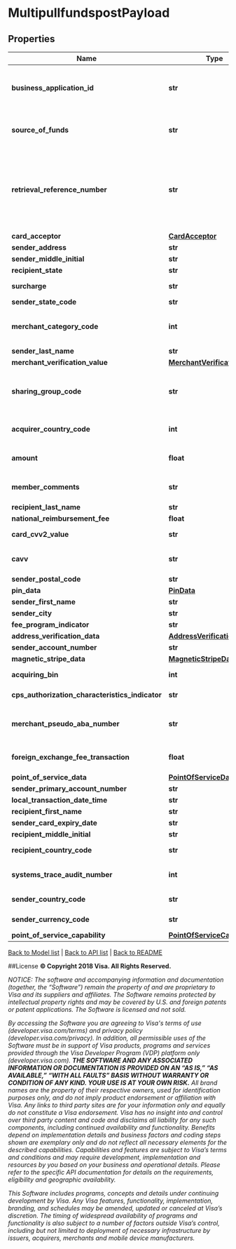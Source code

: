 # MultipullfundspostPayload

## Properties
Name | Type | Description | Notes
------------ | ------------- | ------------- | -------------
**business_application_id** | **str** | Identifies the programs&#39; business application type for VisaNet transaction processing&lt;br&gt;&lt;br&gt;For Money Transfer, AA applies to transactions where the sender and recipient are the same person and PP applies to transactions where the sender and recipient are not the same person.&lt;br&gt;&lt;br&gt;Refer to &lt;a href&#x3D;\&quot;/request_response_codes#business_application_identifier\&quot;&gt;businessApplicationId&lt;/a&gt; codes | 
**source_of_funds** | **str** | when present, this field contain a valid &lt;a href&#x3D;\&quot;/request_response_codes#sourceOfFundsCode\&quot;&gt;sourceOfFundsCode&lt;/a&gt; code that matches the funding instrument. &lt;br&gt;&lt;br&gt;Refer to &lt;a href&#x3D;\&quot;/request_response_codes#sourceOfFundsCode\&quot;&gt;sourceOfFundsCode&lt;/a&gt; codes | [optional] 
**retrieval_reference_number** | **str** | A value used to tie together service calls related to a single financial transaction. When passing Account Funding Transaction (AFT) and Original Credit Transaction (OCT) methods, this value must differ between the two methods. When passing the Account Funding Transaction Reversal (AFTR) method, this value must match the  retrievalReferenceNumber previously passed with the AFT method for this transaction.&lt;br&gt;&lt;br&gt;Recommended Format: ydddhhnnnnnn&lt;br&gt;&lt;br&gt;The first fours digits must be a valid yddd date in the Julian date format, where the first digit &#x3D; 0-9 (last digit of current year) and the next three digits &#x3D; 001-366 (number of the day in the year).&lt;br&gt;&lt;br&gt;hh can be the two digit hour in a 24 hour clock (00-23) during which the transaction is performed.&lt;br&gt;&lt;br&gt;nnnnnn can be the systemsTraceAuditNumber or any 6 digit number. | 
**card_acceptor** | [**CardAcceptor**](CardAcceptor.md) |  | 
**sender_address** | **str** | When present, this field contains sender&#39;s Address | [optional] 
**sender_middle_initial** | **str** | This field contains sender&#39;s middle initial | [optional] 
**recipient_state** | **str** | Required if RecipientCountryCode is either 124(CAN) or 840(USA) | [optional] 
**surcharge** | **str** | When present, this field contains the sender&#39;s surcharge as assessed by the originator. Values in this field must be in the same currency and format as defined in the amount field. | [optional] 
**sender_state_code** | **str** | When present, this field contains sender&#39;s state code | [optional] 
**merchant_category_code** | **int** | &lt;b&gt;Note:&lt;/b&gt; If provided, then the value overrides the one present in onboarding data. If the merchantCategoryCode value is not populated in onboarding data then this field is mandatory.&lt;br&gt;&lt;br&gt;If not provided, then the value will default to the values provided during onboarding (when the services are provisioned). | [optional] 
**sender_last_name** | **str** | This field contains sender&#39;s last name | [optional] 
**merchant_verification_value** | [**MerchantVerificationValue**](MerchantVerificationValue.md) |  | [optional] 
**sharing_group_code** | **str** | This field is optionally used by Push Payments Gateway participants (merchants and acquirers) to specify the network access priority.&lt;br&gt;&lt;br&gt;Refer to &lt;a href&#x3D;\&quot;/request_response_codes#network_id_and_sharing_group_code\&quot;&gt;Sharing Group Code&lt;/a&gt;&lt;br&gt;&lt;br&gt;&lt;b&gt;Note:&lt;/b&gt;&lt;br&gt;Supported only in US for domestic transactions involving Push Payments Gateway Service. | [optional] 
**acquirer_country_code** | **int** | Use a 3-digit numeric country code for the country of the BIN under which your Visa Direct solution is registered. This must match the information provided during program enrollment.&lt;br&gt;&lt;br&gt;Refer to &lt;a href&#x3D;\&quot;/request_response_codes#iso_country_and_currency_codes\&quot;&gt;ISO Codes&lt;/a&gt; | 
**amount** | **float** | The amount of the transaction, inclusive of all fees you assess for the transaction, including currency conversion fees. If the originator is populating the surcharge or foreignExchangeFeeTransaction field, they must be included in the amount field. | 
**member_comments** | **str** | This field can be optionally used to send and receive comments by service providers. Issuers can optionally include new text in this field in the response. If the issuer does not include this field, Visa will inject the value from the request in the response and send it back to the service provider. | [optional] 
**recipient_last_name** | **str** | When present, this field contains recipient&#39;s last name | [optional] 
**national_reimbursement_fee** | **float** | When present, this field contains the IRF fees. | [optional] 
**card_cvv2_value** | **str** | The cardCvv2Value provided by the account holder for the senderPrimaryAccountNumber in the request. | [optional] 
**cavv** | **str** | The Cardholder Authentication Verification Value (CAVV) is a value generated by an Access Control Server (ACS) and signed by the Issuer using account and password information of cardholders registered for the Verified by Visa program.  This field should be in hexabinary format. | [optional] 
**sender_postal_code** | **str** | When present, this field contains the sender&#39;s postal code | [optional] 
**pin_data** | [**PinData**](PinData.md) |  | [optional] 
**sender_first_name** | **str** | This field contains sender&#39;s first name | [optional] 
**sender_city** | **str** | When present, this field contains sender&#39;s city | [optional] 
**fee_program_indicator** | **str** | If present, a valid value is required. Spaces or special characters are not allowed. | [optional] 
**address_verification_data** | [**AddressVerificationData**](AddressVerificationData.md) |  | [optional] 
**sender_account_number** | **str** | When present, this field contains the sender&#39;s account number | [optional] 
**magnetic_stripe_data** | [**MagneticStripeData**](MagneticStripeData.md) |  | [optional] 
**acquiring_bin** | **int** | The Bank Identification Number (BIN) under which your Visa Direct is registered. This must match the information provided during enrollment. | 
**cps_authorization_characteristics_indicator** | **str** | Request for CPS authorization. If present, a valid value is required. Spaces or special characters are not allowed. Possible values are : Y (Transaction requests participation) | [optional] 
**merchant_pseudo_aba_number** | **str** | This is a number that uniquely identifies the originator when they sign up to send Push Payment Gateway transactions. On enrollment, an originator will get a single pseudo-value that is assigned by Visa. The other networks will assign their own unique values for the originator.&lt;br&gt;&lt;br&gt;&lt;b&gt;Note:&lt;/b&gt;&lt;br&gt;Supported only in US for domestic transactions involving Push Payments Gateway Service. | [optional] 
**foreign_exchange_fee_transaction** | **float** | When present, this field contains the sender&#39;s foreign exchange markup fee (markup above the wholesale or VisaNet exchange rate as assessed by the originator). Values in this field must be in the same currency and format as defined in the amount field. | [optional] 
**point_of_service_data** | [**PointOfServiceData**](PointOfServiceData.md) |  | [optional] 
**sender_primary_account_number** | **str** | The primary account number of the sender&#39;s account. | 
**local_transaction_date_time** | **str** |   | 
**recipient_first_name** | **str** | When present, this field contains recipient&#39;s first name | [optional] 
**sender_card_expiry_date** | **str** | The expiration date for the sender&#39;s Visa account number in  senderPrimaryAccountNumber | 
**recipient_middle_initial** | **str** | When present, this field contains recipient&#39;s middle initial | [optional] 
**recipient_country_code** | **str** | when present, this field contains recipient&#39;s country code &lt;br&gt;&lt;br&gt;Refer to &lt;a href&#x3D;\&quot;/request_response_codes#iso_country_codes\&quot;&gt;ISO Codes&lt;/a&gt; | [optional] 
**systems_trace_audit_number** | **int** | A unique value should be used for each API method. However, when passing the (AFTR) method, this value must match the systemsTraceAuditNumber previously passed with the AFT method for the current transaction. | 
**sender_country_code** | **str** | when present, this field contains sender&#39;s country code &lt;br&gt;&lt;br&gt;Refer to &lt;a href&#x3D;\&quot;/request_response_codes#iso_country_codes\&quot;&gt;ISO Codes&lt;/a&gt; | [optional] 
**sender_currency_code** | **str** | Use a 3-character alpha or numeric currency code for currency of the sender.&lt;br&gt;&lt;br&gt;Refer to &lt;a href&#x3D;\&quot;/request_response_codes#iso_country_and_currency_codes\&quot;&gt;ISO Codes&lt;/a&gt; | 
**point_of_service_capability** | [**PointOfServiceCapability**](PointOfServiceCapability.md) |  | [optional] 

[Back to Model list](../README.md#documentation-for-models)   |   [Back to API list](../README.md#documentation-for-api-endpoints)   |   [Back to README](../README.md)



##License
**© Copyright 2018 Visa. All Rights Reserved.**

*NOTICE: The software and accompanying information and documentation (together, the “Software”) remain the property of
and are proprietary to Visa and its suppliers and affiliates. The Software remains protected by intellectual property
rights and may be covered by U.S. and foreign patents or patent applications. The Software is licensed and not sold.*

*By accessing the Software you are agreeing to Visa's terms of use (developer.visa.com/terms) and privacy policy (developer.visa.com/privacy).
In addition, all permissible uses of the Software must be in support of Visa products, programs and services provided
through the Visa Developer Program (VDP) platform only (developer.visa.com). **THE SOFTWARE AND ANY ASSOCIATED
INFORMATION OR DOCUMENTATION IS PROVIDED ON AN “AS IS,” “AS AVAILABLE,” “WITH ALL FAULTS” BASIS WITHOUT WARRANTY OR
CONDITION OF ANY KIND. YOUR USE IS AT YOUR OWN RISK.** All brand names are the property of their respective owners, used for identification purposes only, and do not imply
product endorsement or affiliation with Visa. Any links to third party sites are for your information only and equally
do not constitute a Visa endorsement. Visa has no insight into and control over third party content and code and disclaims
all liability for any such components, including continued availability and functionality. Benefits depend on implementation
details and business factors and coding steps shown are exemplary only and do not reflect all necessary elements for the
described capabilities. Capabilities and features are subject to Visa’s terms and conditions and may require development,
implementation and resources by you based on your business and operational details. Please refer to the specific
API documentation for details on the requirements, eligibility and geographic availability.*

*This Software includes programs, concepts and details under continuing development by Visa. Any Visa features,
functionality, implementation, branding, and schedules may be amended, updated or canceled at Visa’s discretion.
The timing of widespread availability of programs and functionality is also subject to a number of factors outside Visa’s control,
including but not limited to deployment of necessary infrastructure by issuers, acquirers, merchants and mobile device manufacturers.*
